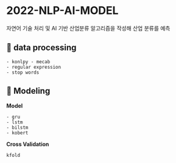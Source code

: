 # 2022-NLP-AI-MODEL
자연어 기술 처리 및 AI 기반 산업분류 알고리즘을 작성해 산업 분류를 예측

## 🎈 data processing
```
- konlpy - mecab
- regular expression
- stop words
```

## 🎈 Modeling

**Model**
```
- gru 
- lstm 
- bilstm
- kobert
```
**Cross Validation**
```
kfold
```
